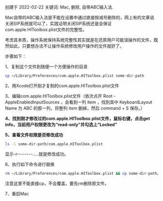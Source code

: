 创建于 2022-02-22
关键词: Mac, 删除, 自带ABC输入法.

Mac自带的ABC输入法是不能在设置中通过直接按减号删除的，网上有的文章说关闭SIP系统就可以了，实践证明关闭SIP系统还是会保证com.apple.HIToolbox.plist文件的完整性。

考虑其本质，操作系统保持系统完整性其实就是在还原用户可能误操作的文件，既然如此，只要想办法不让操作系统修改用户操作的文件就好了。

步骤如下：

1、复制这个文件到随便一个方便操作的目录

```bash
cp ~/Library/Preferences/com.apple.HIToolbox.plist some-dir-path
```

2、用Xcode打开刚才复制的com.apple.HIToolbox.plist文件

3、编辑com.apple.HIToolbox.plist文件（依次点开 Root - AppleEnabledInputSources ，会看到一列 item ，找到其中 KeyboardLayout Name 为 ABC 的那一列，将整列 item 删掉，然后 command + S 保存。）

**4、找到刚才修改过的com.apple.HIToolbox.plist文件，鼠标右键，点击get info，当前用户权限更改为“read-only”并勾选上“Locked”**

**5、查看文件权限是否修改成功**
```bash
ls -l some-dir-path/com.apple.HIToolbox.plist
```

显示-r--------.....就是修改成功。

6、执行如下命令进行替换

```bash
rm ~/Library/Preferences/com.apple.HIToolbox.plist && cp some-dir-path/com.apple.HIToolbox.plist ~/Library/Preferences/ 
```

 注意这里不能直接cp，不会覆盖，要先rm删除原文件。

7、重启Mac